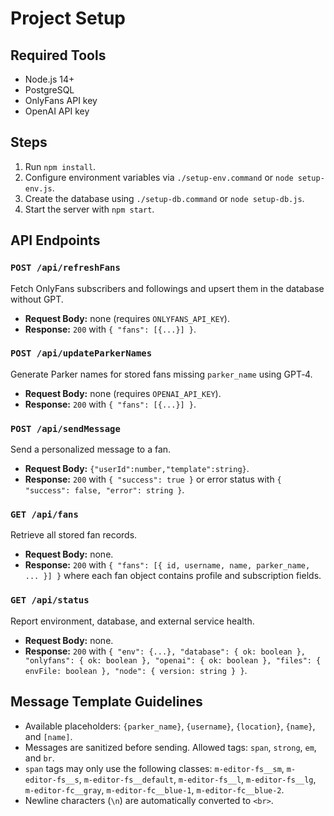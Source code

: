 # Project Setup

## Required Tools
- Node.js 14+
- PostgreSQL
- OnlyFans API key
- OpenAI API key

## Steps
1. Run `npm install`.
2. Configure environment variables via `./setup-env.command` or `node setup-env.js`.
3. Create the database using `./setup-db.command` or `node setup-db.js`.
4. Start the server with `npm start`.

## API Endpoints

### `POST /api/refreshFans`
Fetch OnlyFans subscribers and followings and upsert them in the database without GPT.
- **Request Body:** none (requires `ONLYFANS_API_KEY`).
- **Response:** `200` with `{ "fans": [{...}] }`.

### `POST /api/updateParkerNames`
Generate Parker names for stored fans missing `parker_name` using GPT‑4.
- **Request Body:** none (requires `OPENAI_API_KEY`).
- **Response:** `200` with `{ "fans": [{...}] }`.

### `POST /api/sendMessage`
Send a personalized message to a fan.
- **Request Body:** `{"userId":number,"template":string}`.
- **Response:** `200` with `{ "success": true }` or error status with `{ "success": false, "error": string }`.

### `GET /api/fans`
Retrieve all stored fan records.
- **Request Body:** none.
- **Response:** `200` with `{ "fans": [{ id, username, name, parker_name, ... }] }` where each fan object contains profile and subscription fields.

### `GET /api/status`
Report environment, database, and external service health.
- **Request Body:** none.
- **Response:** `200` with `{ "env": {...}, "database": { ok: boolean }, "onlyfans": { ok: boolean }, "openai": { ok: boolean }, "files": { envFile: boolean }, "node": { version: string } }`.

## Message Template Guidelines

- Available placeholders: `{parker_name}`, `{username}`, `{location}`, `{name}`, and `[name]`.
- Messages are sanitized before sending. Allowed tags: `span`, `strong`, `em`, and `br`.
- `span` tags may only use the following classes: `m-editor-fs__sm`, `m-editor-fs__s`, `m-editor-fs__default`, `m-editor-fs__l`, `m-editor-fs__lg`, `m-editor-fc__gray`, `m-editor-fc__blue-1`, `m-editor-fc__blue-2`.
- Newline characters (`\n`) are automatically converted to `<br>`.
